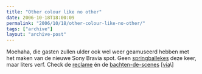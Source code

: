 ```yaml
---
title: "Other colour like no other"
date: 2006-10-18T18:00:09
permalink: "2006/10/18/other-colour-like-no-other/"
tags: ["archive"]
layout: "archive-post"
---
```

Moehaha, die gasten zullen ulder ook wel weer geamuseerd hebben met het maken van de nieuwe Sony Bravia spot. Geen [springballekes](http://www.bravia-advert.com/balls/ "http://www.bravia-advert.com/balls/") deze keer, maar liters verf. Check de [reclame](http://www.bravia-advert.com/paint/thead/ "http://www.bravia-advert.com/paint/thead/") én de [bachten-de-scenes](http://www.bravia-advert.com/paint/behindthescenes/ "http://www.bravia-advert.com/paint/behindthescenes/") \[[via](http://www.neatorama.com/2006/10/18/new-bravia-ads-paintsplosion/ "http://www.neatorama.com/2006/10/18/new-bravia-ads-paintsplosion/")\]
